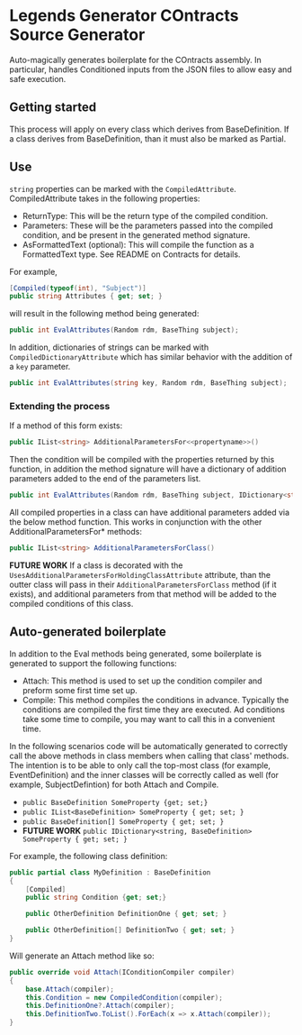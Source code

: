 # Legends Generator COntracts Source Generator

Auto-magically generates boilerplate for the COntracts assembly. In particular, handles Conditioned inputs from the JSON files to allow easy and safe execution.

## Getting started

This process will apply on every class which derives from BaseDefinition. If a class derives from BaseDefinition, than it must also be marked as Partial. 

## Use

`string` properties can be marked with the `CompiledAttribute`. CompiledAttribute takes in the following properties:
* ReturnType: This will be the return type of the compiled condition.
* Parameters: These will be the parameters passed into the compiled condition, and be present in the generated method signature.
* AsFormattedText (optional): This will compile the function as a FormattedText type. See README on Contracts for details.

For example, 
```csharp
[Compiled(typeof(int), "Subject")]
public string Attributes { get; set; }
```
will result in the following method being generated:

```csharp
public int EvalAttributes(Random rdm, BaseThing subject);
```

In addition, dictionaries of strings can be marked with `CompiledDictionaryAttribute` which has similar behavior with the addition of a `key` parameter.

```csharp
public int EvalAttributes(string key, Random rdm, BaseThing subject);
```

### Extending the process

If a method of this form exists:

```csharp
public IList<string> AdditionalParametersFor<<propertyname>>()
```

Then the condition will be compiled with the properties returned by this function, in addition the method signature will have a dictionary of addition parameters added to the end of the parameters list.

```csharp
public int EvalAttributes(Random rdm, BaseThing subject, IDictionary<string, BaseThing> additionalPParameters);
```

All compiled properties in a class can have additional parameters added via the below method function. This works in conjunction with the other AdditionalParametersFor* methods:
```csharp
public IList<string> AdditionalParametersForClass()
```

**FUTURE WORK** If a class is decorated with the `UsesAdditionalParametersForHoldingClassAttribute` attribute, than the outter class will pass in their `AdditionalParametersForClass` method (if it exists), and additional parameters from that method will be added to the compiled conditions of this class.

## Auto-generated boilerplate

In addition to the Eval methods being generated, some boilerplate is generated to support the following functions:
* Attach: This method is used to set up the condition compiler and preform some first time set up.
* Compile: This method compiles the conditions in advance. Typically the conditions are compiled the first time they are executed. Ad conditions take some time to compile, you may want to call this in a convenient time.

In the following scenarios code will be automatically generated to correctly call the above methods in class members when calling that class' methods. The intention is to be able to only call the top-most class (for example, EventDefinition) and the inner classes will be correctly called as well (for example, SubjectDefintion) for both Attach and Compile.
* `public BaseDefinition SomeProperty {get; set;}`
* `public IList<BaseDefinition> SomeProperty { get; set; }`
* `public BaseDefinition[] SomeProperty { get; set; }`
* **FUTURE WORK** `public IDictionary<string, BaseDefinition> SomeProperty { get; set; }`

For example, the following class definition:
```csharp
public partial class MyDefinition : BaseDefinition
{
    [Compiled]
    public string Condition {get; set;}

    public OtherDefinition DefinitionOne { get; set; }

    public OtherDefinition[] DefinitionTwo { get; set; }
}
```

Will generate an Attach method like so:

```csharp
public override void Attach(IConditionCompiler compiler)
{
    base.Attach(compiler);
    this.Condition = new CompiledCondition(compiler);
    this.DefinitionOne?.Attach(compiler);
    this.DefinitionTwo.ToList().ForEach(x => x.Attach(compiler));
}
```
